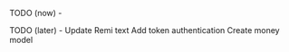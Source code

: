 TODO (now) -



TODO (later) - 
   Update Remi text
   Add token authentication
   Create money model